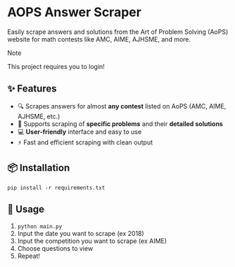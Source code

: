 # AOPS Answer Scraper
Easily scrape answers and solutions from the Art of Problem Solving (AoPS) website for math contests like AMC, AIME, AJHSME, and more.

> [!NOTE]
> This project requires you to login!

## ✨ Features
- 🔍 Scrapes answers for almost **any contest** listed on AoPS (AMC, AIME, AJHSME, etc.)
- 📌 Supports scraping of **specific problems** and their **detailed solutions**
- 💻 **User-friendly** interface and easy to use
- ⚡ Fast and efficient scraping with clean output

## 📦 Installation
```pip install -r requirements.txt```

## 🚀 Usage
1. ```python main.py```
2. Input the date you want to scrape (ex 2018)
3. Input the competition you want to scrape (ex AIME)
4. Choose questions to view
5. Repeat!
